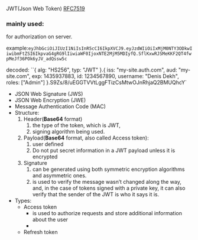 
JWT(Json Web Token)
[RFC7519](https://datatracker.ietf.org/doc/html/rfc7519)

### mainly used:
for authorization on server.

example:`eyJhbGciOiJIUzI1NiIsInR5cCI6IkpXVCJ9.eyJzdWIiOiIxMjM0NTY3ODkwIiwibmFtZSI6IkpvaG4gRG9lIiwiaWF0IjoxNTE2MjM5MDIyfQ.SflKxwRJSMeKKF2QT4fwpMeJf36POk6yJV_adQssw5c`

decoded:
``{ alg: "HS256", typ: "JWT" }.{ iss: "my-site.auth.com", aud: "my-site.com", exp: 1435937883, id: 1234567890, username: "Denis Dekh", roles: ["Admin"] }.S9Zs/8/uEGGTVVtLggFTizCsMtwOJnRhjaQ2BMUQhcY`

- JSON Web Signature (JWS) 
- JSON Web Encryption (JWE) 
- Message Authentication Code (MAC) 
- Structure:
	1. Header(**Base64** format)
		1. the type of the token, which is JWT, 
		2. signing algorithm being used.
	2. Payload(**Base64** format, also called Access token):
		1. user defined
		2. Do not put secret information in a JWT payload unless it is encrypted
	3. Signature
		1. can be generated using both symmetric encryption algorithms and asymmetric ones.
		2. is used to verify the message wasn’t changed along the way, and, in the case of tokens signed with a private key, it can also verify that the sender of the JWT is who it says it is.
- Types:
	- Access token
		- is used to authorize requests and store additional information about the user
		- 
	- Refresh token
